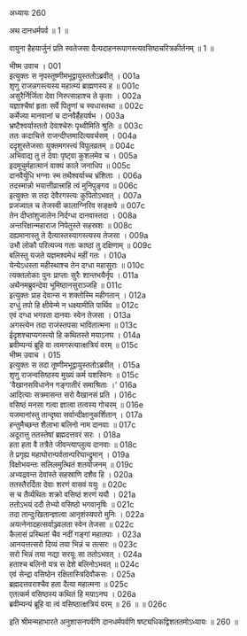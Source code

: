 अध्यायः 260

अथ दानधर्मपर्व ॥ 1 ॥

वायुना हैहयार्जुनं प्रति स्वतेजसा दैत्यदाहनरूपागस्त्यवसिष्ठचरित्रकीर्तनम् ॥ 1 ॥

भीष्म उवाच ।	001  
इत्युक्तः स नृपस्तूष्णीमभूद्वायुस्ततोऽब्रवीत् ।	001a  
शृणु राजन्नगस्त्यस्य महात्म्यं ब्राह्मणस्य ह ॥	001c  
असुरैर्निर्जिता देवा निरुत्साहाश्च ते कृताः ।	002a  
यज्ञाश्चैषां हृताः सर्वे पितॄणां च स्वधास्तथा ॥	002c  
कर्मेज्या मानवानां च दानवैर्हैहयर्षभ ।	003a  
भ्रष्टैश्वर्यास्ततो देवाश्चेरुः पृथ्वीमिति श्रुतिः ॥	003c  
ततः कदाचित्ते राजन्दीप्तमादित्यवर्चसम् ।	004a  
ददृशुस्तेजसाः युक्तमगस्त्यं विपुलव्रतम् ॥	004c  
अभिवाद्य तु तं देवाः पृष्ट्वा कुशलमेव च ।	005a  
इदमूचुर्महात्मानं वाक्यं काले जनाधिप ॥	005c  
दानवैर्युधि भग्नाः स्म तथैश्वर्याच्च भ्रंशिताः ।	006a  
तदस्मान्नो भयात्तीव्रात्त्राहि त्वं मुनिपुङ्गव ॥	006c  
इत्युक्तः स तदा देवैरगस्त्यः कुपितोऽभवत् ।	007a  
प्रजज्वाल च तेजस्वी कालाग्निरिव सङ्क्षये ॥	007c  
तेन दीप्तांशुजालेन निर्दग्धा दानवास्तदा ।	008a  
अन्तरिक्षान्महाराज निपेतुस्ते सहस्रशः ॥	008c  
दह्यमानास्तु ते दैत्यास्तस्यागस्त्यस्य तेजसा ।	009a  
उभौ लोकौ परित्यज्य गताः काष्ठां तु दक्षिणाम् ॥	009c  
बलिस्तु यजते यज्ञमश्वमेधं महीं गतः ।	010a  
येन्येऽधस्ता महीस्थाश्च तेन दग्धा महासुराः ॥	010c  
त्यक्तलोकाः पुनः प्राप्ताः सुरैः शान्तभयैर्नृप ।	011a  
अथैनमब्रुवन्देवा भूमिष्ठानसुराञ्जहि ॥	011c  
इत्युक्तः प्राह देवान्स न शक्तोस्मि महीगतान् ।	012a  
दग्धुं तपो हि क्षीयेन्मे न धक्ष्यामीति पार्थिव ॥	012c  
एवं दग्धा भगवता दानवाः स्वेन तेजसा ।	013a  
अगस्त्येन तदा राजंस्तपसा भावितात्मना ॥	013c  
ईदृशश्चाप्यगस्त्यो हि कथितस्ते मयाऽनघ ।	014a  
ब्रवीम्यन्यं ब्रूहि वा त्वमगस्त्यात्क्षत्रियं वरम् ॥	015c  
भीष्म उवाच ।	015  
इत्युक्तः स तदा तूष्णीमभूद्वायुस्ततोऽब्रवीत् ।	015a  
शृणु राजन्वसिष्ठस्य मुख्यं कर्म यशस्विनः ॥	015c  
\'वैखानसविधानेन गङ्गातीरं समाश्रिताः ।\'	016a  
आदित्याः सत्रमासन्त सरो वैखानसं प्रति ।	016c  
वसिष्ठं मनसा गत्वा ज्ञात्वा तत्वस्य गोचरम् ॥	016e  
यजमानांस्तु तान्दृष्वा सर्वान्दीक्षानुकर्शितान् ।	017a  
हन्तुमैच्छन्त शैलाभा बलिनो नाम दानवाः ॥	017c  
अदूरात्तु ततस्तेषां ब्रह्मदत्तवरं सरः ।	018a  
हता हता वै तत्रैते जीवन्त्याप्लुत्य दानवाः ॥	018c  
ते प्रगृह्य महाघोरान्पर्वतान्परिघान्द्रुमान् ।	019a  
विक्षोभयन्तः सलिलमुत्थितं शतयोजनम् ॥	019c  
अभ्यद्रवन्त देवांस्ते सहस्राणि दशैव हि ।	020a  
ततस्तैरर्दिता देवाः शरणं वासवं ययुः ॥	020c  
स च तैर्व्यथितः शक्रो वसिष्ठं शरणं ययौ ।	021a  
ततोऽभयं ददौ तेभ्यो वसिष्ठो भगवानृषिः ॥	021c  
तदा तान्दुःखितान्ज्ञात्वा आनृशंस्यपरो मुनिः ।	022a  
अयत्नेनादहत्सर्वाञ्ज्वलता स्वेन तेजसा ॥	022c  
कैलासं प्रस्थितां चैव नदीं गङ्गां महातपाः ।	023a  
आनयत्तत्सरो दिव्यं तया भिन्नं च तत्सरः ॥	023c  
सरो भिन्नं तया नद्या सरयूः सा ततोऽभवत् ।	024a  
हताश्च बलिनो यत्र स देशे बलिनोऽभवत् ॥	024c  
एवं सेन्द्रा वसिष्ठेन रक्षितास्त्रिदिवौकसः ।	025a  
ब्रह्मदत्तवराश्चैव हता दैत्या महात्मना ॥	025c  
एतत्कर्म वसिष्ठस्य कथितं हि मयाऽनघ ।	026a  
ब्रवीम्यन्यं ब्रूहि वा त्वं वसिष्ठात्क्षत्रियं वरम् ॥ 26 ॥ ॥	026c  

इति श्रीमन्महाभारते अनुशासनपर्वणि दानधर्मपर्वणि षष्ट्यधिकद्विशततमोऽध्यायः ॥ 260 ॥

